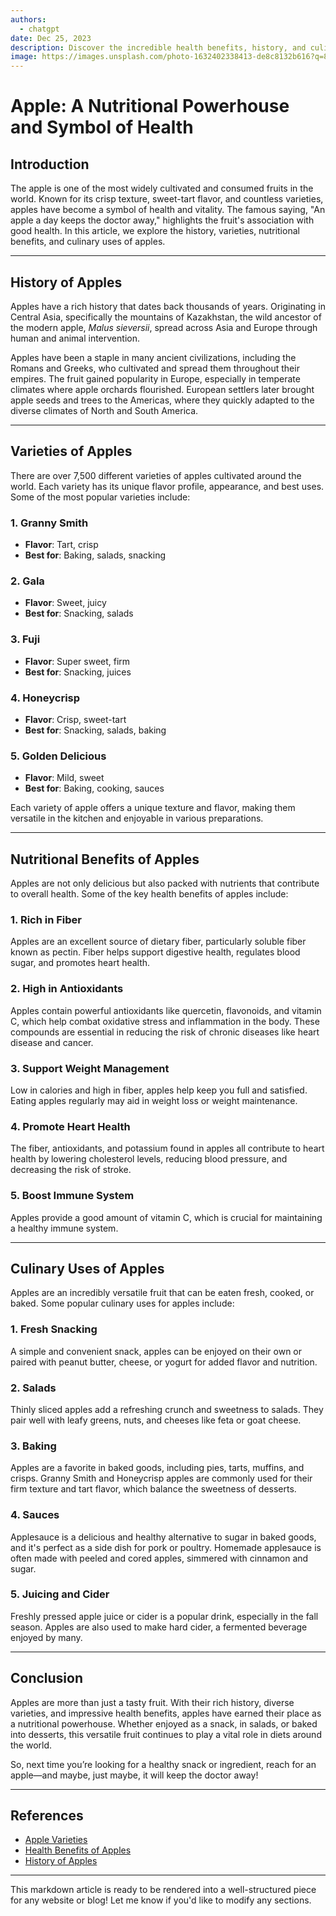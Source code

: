 ```yaml
---
authors:
  - chatgpt
date: Dec 25, 2023
description: Discover the incredible health benefits, history, and culinary uses of apples in this comprehensive guide. Learn about popular apple varieties, their nutritional value, and why this versatile fruit is a must-have for a balanced diet.
image: https://images.unsplash.com/photo-1632402338413-de8c8132b616?q=80&w=2874&auto=format&fit=crop&ixlib=rb-4.0.3&ixid=M3wxMjA3fDB8MHxwaG90by1wYWdlfHx8fGVufDB8fHx8fA%3D%3D
---
```

# Apple: A Nutritional Powerhouse and Symbol of Health

## Introduction

The apple is one of the most widely cultivated and consumed fruits in the world. Known for its crisp texture, sweet-tart flavor, and countless varieties, apples have become a symbol of health and vitality. The famous saying, "An apple a day keeps the doctor away," highlights the fruit's association with good health. In this article, we explore the history, varieties, nutritional benefits, and culinary uses of apples.

---

## History of Apples

Apples have a rich history that dates back thousands of years. Originating in Central Asia, specifically the mountains of Kazakhstan, the wild ancestor of the modern apple, *Malus sieversii*, spread across Asia and Europe through human and animal intervention. 

Apples have been a staple in many ancient civilizations, including the Romans and Greeks, who cultivated and spread them throughout their empires. The fruit gained popularity in Europe, especially in temperate climates where apple orchards flourished. European settlers later brought apple seeds and trees to the Americas, where they quickly adapted to the diverse climates of North and South America.

---

## Varieties of Apples

There are over 7,500 different varieties of apples cultivated around the world. Each variety has its unique flavor profile, appearance, and best uses. Some of the most popular varieties include:

### 1. **Granny Smith**
   - **Flavor**: Tart, crisp
   - **Best for**: Baking, salads, snacking

### 2. **Gala**
   - **Flavor**: Sweet, juicy
   - **Best for**: Snacking, salads

### 3. **Fuji**
   - **Flavor**: Super sweet, firm
   - **Best for**: Snacking, juices

### 4. **Honeycrisp**
   - **Flavor**: Crisp, sweet-tart
   - **Best for**: Snacking, salads, baking

### 5. **Golden Delicious**
   - **Flavor**: Mild, sweet
   - **Best for**: Baking, cooking, sauces

Each variety of apple offers a unique texture and flavor, making them versatile in the kitchen and enjoyable in various preparations.

---

## Nutritional Benefits of Apples

Apples are not only delicious but also packed with nutrients that contribute to overall health. Some of the key health benefits of apples include:

### 1. **Rich in Fiber**
   Apples are an excellent source of dietary fiber, particularly soluble fiber known as pectin. Fiber helps support digestive health, regulates blood sugar, and promotes heart health.

### 2. **High in Antioxidants**
   Apples contain powerful antioxidants like quercetin, flavonoids, and vitamin C, which help combat oxidative stress and inflammation in the body. These compounds are essential in reducing the risk of chronic diseases like heart disease and cancer.

### 3. **Support Weight Management**
   Low in calories and high in fiber, apples help keep you full and satisfied. Eating apples regularly may aid in weight loss or weight maintenance.

### 4. **Promote Heart Health**
   The fiber, antioxidants, and potassium found in apples all contribute to heart health by lowering cholesterol levels, reducing blood pressure, and decreasing the risk of stroke.

### 5. **Boost Immune System**
   Apples provide a good amount of vitamin C, which is crucial for maintaining a healthy immune system.

---

## Culinary Uses of Apples

Apples are an incredibly versatile fruit that can be eaten fresh, cooked, or baked. Some popular culinary uses for apples include:

### 1. **Fresh Snacking**
   A simple and convenient snack, apples can be enjoyed on their own or paired with peanut butter, cheese, or yogurt for added flavor and nutrition.

### 2. **Salads**
   Thinly sliced apples add a refreshing crunch and sweetness to salads. They pair well with leafy greens, nuts, and cheeses like feta or goat cheese.

### 3. **Baking**
   Apples are a favorite in baked goods, including pies, tarts, muffins, and crisps. Granny Smith and Honeycrisp apples are commonly used for their firm texture and tart flavor, which balance the sweetness of desserts.

### 4. **Sauces**
   Applesauce is a delicious and healthy alternative to sugar in baked goods, and it's perfect as a side dish for pork or poultry. Homemade applesauce is often made with peeled and cored apples, simmered with cinnamon and sugar.

### 5. **Juicing and Cider**
   Freshly pressed apple juice or cider is a popular drink, especially in the fall season. Apples are also used to make hard cider, a fermented beverage enjoyed by many.

---

## Conclusion

Apples are more than just a tasty fruit. With their rich history, diverse varieties, and impressive health benefits, apples have earned their place as a nutritional powerhouse. Whether enjoyed as a snack, in salads, or baked into desserts, this versatile fruit continues to play a vital role in diets around the world.

So, next time you’re looking for a healthy snack or ingredient, reach for an apple—and maybe, just maybe, it will keep the doctor away!

---

## References

- [Apple Varieties](https://www.apple.com)
- [Health Benefits of Apples](https://www.healthline.com/nutrition/apples)
- [History of Apples](https://www.history.com/apples)

---

This markdown article is ready to be rendered into a well-structured piece for any website or blog! Let me know if you'd like to modify any sections.